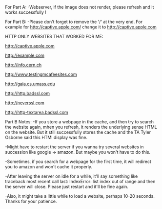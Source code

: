 For Part A: 
-Webserver, if the image does not render, please refresh and it works successfully !

For Part B:
-Please don't forget to remove the '/' at the very end. For example for http://captive.apple.com/ change it to http://captive.apple.com

HTTP ONLY WEBSITES THAT WORKED FOR ME:

http://captive.apple.com

http://example.com 

http://info.cern.ch

http://www.testingmcafeesites.com

http://gaia.cs.umass.edu

http://http.badssl.com

http://neverssl.com

http://http-textarea.badssl.com


Part B Notes:
-If you store a webpage in the cache, and then try to search the website again, mhen you refresh, it renders the underlying sense HTML on the website. But it still successfully stores the cache and the TA Tyler Osborne said this HTMl display was fine.

-Might have to restart the server if you wanna try several websites in succession like google -> amazon. But maybe you won't have to do this.

-Sometimes, if you search for a webpage for the first time, it will redirect you to amazon and won't cache it properly. 

-After leaving the server on idle for a while, it'll say something like traceback most recent call last: IndexError: list index out of range and then the server will close. Please just restart and it'll be fine again.

-Also, it might take a little while to load a website, perhaps 10-20 seconds. Thanks for your patience.
